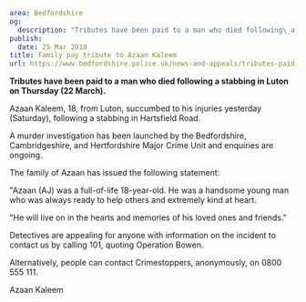 ```yaml
area: Bedfordshire
og:
  description: "Tributes have been paid to a man who died following\_a stabbing\_in Luton on Thursday (22 March)."
publish:
  date: 25 Mar 2018
title: Family pay tribute to Azaan Kaleem
url: https://www.bedfordshire.police.uk/news-and-appeals/tributes-paid-Azaan-march18
```

**Tributes have been paid to a man who died following a stabbing in Luton on Thursday (22 March).**

Azaan Kaleem, 18, from Luton, succumbed to his injuries yesterday (Saturday), following a stabbing in Hartsfield Road.

A murder investigation has been launched by the Bedfordshire, Cambridgeshire, and Hertfordshire Major Crime Unit and enquiries are ongoing.

The family of Azaan has issued the following statement:

"Azaan (AJ) was a full-of-life 18-year-old. He was a handsome young man who was always ready to help others and extremely kind at heart.

"He will live on in the hearts and memories of his loved ones and friends."

Detectives are appealing for anyone with information on the incident to contact us by calling 101, quoting Operation Bowen.

Alternatively, people can contact Crimestoppers, anonymously, on 0800 555 111.

Azaan Kaleem

